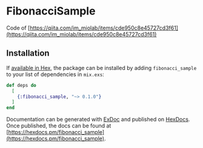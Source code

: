# FibonacciSample

Code of [https://qiita.com/im_miolab/items/cde950c8e45727cd3f61](https://qiita.com/im_miolab/items/cde950c8e45727cd3f61)

## Installation

If [available in Hex](https://hex.pm/docs/publish), the package can be installed
by adding `fibonacci_sample` to your list of dependencies in `mix.exs`:

```elixir
def deps do
  [
    {:fibonacci_sample, "~> 0.1.0"}
  ]
end
```

Documentation can be generated with [ExDoc](https://github.com/elixir-lang/ex_doc)
and published on [HexDocs](https://hexdocs.pm). Once published, the docs can
be found at [https://hexdocs.pm/fibonacci_sample](https://hexdocs.pm/fibonacci_sample).
